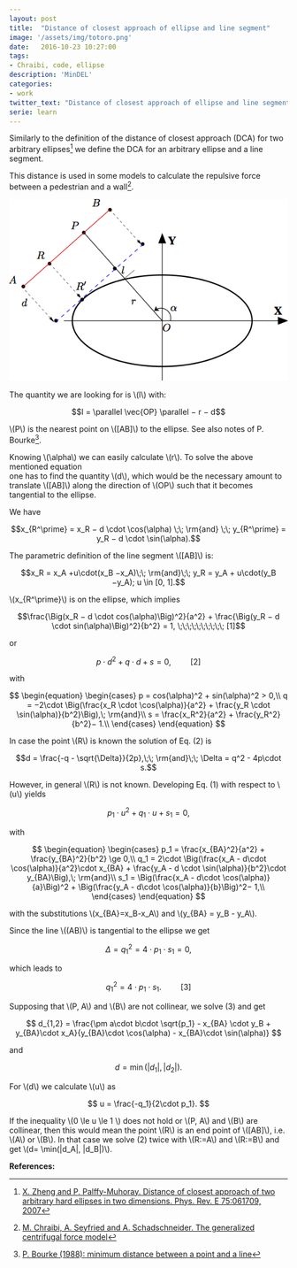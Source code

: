 ```yaml
---
layout: post
title:  "Distance of closest approach of ellipse and line segment"
image: '/assets/img/totoro.png'
date:   2016-10-23 10:27:00
tags:
- Chraibi, code, ellipse
description: 'MinDEL'
categories:
- work
twitter_text: "Distance of closest approach of ellipse and line segment"
serie: learn
---
```


<script src="https://cdn.mathjax.org/mathjax/latest/MathJax.js?config=TeX-AMS-MML_HTMLorMML" type="text/javascript"></script>




Similarly to the definition of the distance of closest approach (DCA) for two arbitrary ellipses[^1] 
we define the DCA for an arbitrary ellipse and a line segment. 

This distance is used in some models to calculate the repulsive force between a pedestrian and a wall[^2]. 

![mindel](../assets/img/mindel.png)



The quantity we are looking for is \\(l\\) with:

$$l = \parallel \vec{OP} \parallel − r − d$$

\\(P\\) is the nearest point on \\([AB]\\) to the ellipse.  See also notes of P. Bourke[^3].

Knowing \\(\alpha\\) we can easily calculate \\(r\\). To solve the above mentioned equation  
one has to find the quantity \\(d\\), which would be the necessary
amount to translate \\([AB]\\) along the direction of \\(OP\\) such that it becomes tangential to the ellipse. 

We have

$$x_{R^\prime} = x_R − d \cdot \cos(\alpha) \;\; \rm{and} \;\; y_{R^\prime} = y_R − d \cdot \sin(\alpha).$$

The parametric definition of the line segment \\([AB]\\) is:


$$x_R = x_A +u\cdot(x_B −x_A)\;\; \rm{and}\;\; y_R = y_A + u\cdot(y_B −y_A); u \in [0, 1].$$


\\(x_{R^\prime}\\) is on the ellipse, which implies 

$$\frac{\Big(x_R − d \cdot cos(\alpha)\Big)^2}{a^2} + \frac{\Big(y_R − d \cdot sin(\alpha)\Big)^2}{b^2} = 1,  \;\;\;\;\;\;\;\;\;\; [1]$$

or 


$$p \cdot d^2 +q \cdot d+s=0,  \;\;\;\;\;\;\;\;\;\; [2]$$

with 

$$
\begin{equation}
\begin{cases}
p = cos(\alpha)^2 + sin(\alpha)^2 > 0,\\
q = −2\cdot  \Big(\frac{x_R \cdot \cos(\alpha)}{a^2} + \frac{y_R \cdot \sin(\alpha)}{b^2}\Big),\; \rm{and}\\
s = \frac{x_R^2}{a^2} + \frac{y_R^2}{b^2}− 1.\\
\end{cases}
\end{equation}
$$

In case the point \\(R\\) is known the solution of Eq. (2) is 

$$d = \frac{-q - \sqrt{\Delta}}{2p},\;\; \rm{and}\;\; \Delta = q^2 - 4p\cdot s.$$


However, in general \\(R\\) is not known. Developing Eq. (1) with respect to \\(u\\) yields 

$$
p_1\cdot u^2 + q_1\cdot u + s_1 = 0,
$$

with 

$$
\begin{equation}
\begin{cases}
p_1 = \frac{x_{BA}^2}{a^2} + \frac{y_{BA}^2}{b^2} \ge 0,\\
q_1 = 2\cdot  \Big(\frac{x_A - d\cdot \cos(\alpha)}{a^2}\cdot x_{BA} + \frac{y_A - d \cdot \sin(\alpha)}{b^2}\cdot y_{BA}\Big),\; \rm{and}\\
s_1 = \Big(\frac{x_A - d\cdot \cos(\alpha)}{a}\Big)^2 + \Big(\frac{y_A - d\cdot \cos(\alpha)}{b}\Big)^2− 1,\\
\end{cases}
\end{equation}
$$

with the substitutions \\(x_{BA}=x_B-x_A\\) and \\(y_{BA} = y_B - y_A\\).

Since the line \\((AB)\\) is tangential to the ellipse we get 

$$
\Delta = q_1^2 = 4\cdot p_1\cdot s_1 = 0,
$$

which leads to

$$
q_1^2 = 4\cdot p_1\cdot s_1.  \;\;\;\;\;\;\;\;\;\; [3]
$$

Supposing that \\(P, A\\) and \\(B\\) are not collinear, we solve (3) and get

$$
d_{1,2} = \frac{\pm a\cdot b\cdot \sqrt{p_1} - x_{BA} \cdot y_B + y_{BA}\cdot x_A}{y_{BA}\cdot \cos(\alpha) - x_{BA}\cdot \sin(\alpha)}
$$

and

$$
d = \min(|d_1|, |d_2|).
$$

For \\(d\\) we calculate \\(u\\) as 

$$
u = \frac{-q_1}{2\cdot p_1}.
$$

If the inequality \\(0 \le u \le 1 \\) does not hold or  \\(P, A\\) and \\(B\\) are collinear, then this would mean 
the point \\(R\\) is an end point of \\([AB]\\), i.e. \\(A\\) or \\(B\\). In that case we solve (2) twice with \\(R:=A\\) and \\(R:=B\\) and get \\(d= \min(|d_A|, |d_B|)\\).



**References:**  

[^1]: [X. Zheng and P. Palffy-Muhoray. Distance of closest approach of two arbitrary hard ellipses in two dimensions. Phys. Rev. E 75:061709, 2007](http://en.wikipedia.org/wiki/Distance_of_closest_approach_of_ellipses_and_ellipsoids)
[^2]: [M. Chraibi, A. Seyfried and A. Schadschneider. The generalized centrifugal force model](https://arxiv.org/abs/1008.4297)
[^3]: [P. Bourke (1988): minimum distance between a point and a line](http://paulbourke.net/geometry/pointlineplane/)
